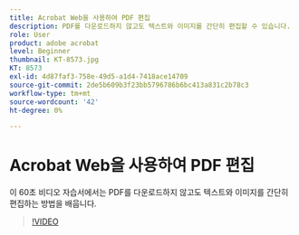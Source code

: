 ```yaml
---
title: Acrobat Web을 사용하여 PDF 편집
description: PDF를 다운로드하지 않고도 텍스트와 이미지를 간단히 편집할 수 있습니다.
role: User
product: adobe acrobat
level: Beginner
thumbnail: KT-8573.jpg
KT: 8573
exl-id: 4d87faf3-758e-49d5-a1d4-7418ace14709
source-git-commit: 2de5b609b3f23bb5796786b6bc413a831c2b78c3
workflow-type: tm+mt
source-wordcount: '42'
ht-degree: 0%

---
```


# Acrobat Web을 사용하여 PDF 편집

이 60초 비디오 자습서에서는 PDF를 다운로드하지 않고도 텍스트와 이미지를 간단히 편집하는 방법을 배웁니다.

>[!VIDEO](https://video.tv.adobe.com/v/336362?hidetitle=true)
